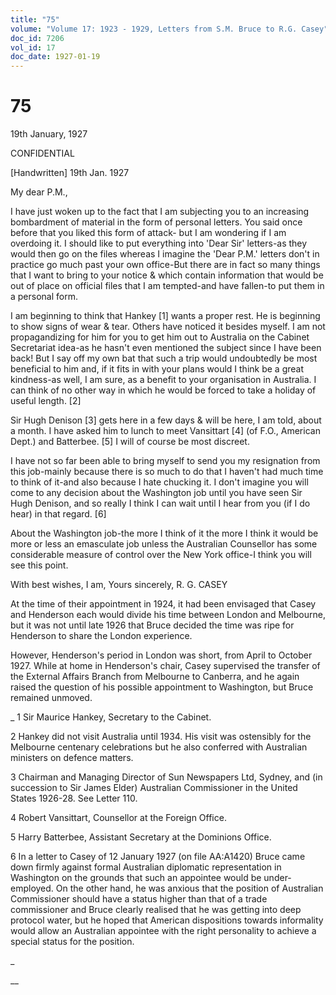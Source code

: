 ```yaml
---
title: "75"
volume: "Volume 17: 1923 - 1929, Letters from S.M. Bruce to R.G. Casey"
doc_id: 7206
vol_id: 17
doc_date: 1927-01-19
---
```


# 75

19th January, 1927

CONFIDENTIAL

[Handwritten] 19th Jan. 1927

My dear P.M.,

I have just woken up to the fact that I am subjecting you to an increasing bombardment of material in the form of personal letters. You said once before that you liked this form of attack- but I am wondering if I am overdoing it. I should like to put everything into 'Dear Sir' letters-as they would then go on the files whereas I imagine the 'Dear P.M.' letters don't in practice go much past your own office-But there are in fact so many things that I want to bring to your notice &amp; which contain information that would be out of place on official files that I am tempted-and have fallen-to put them in a personal form.

I am beginning to think that Hankey [1] wants a proper rest. He is beginning to show signs of wear &amp; tear. Others have noticed it besides myself. I am not propagandizing for him for you to get him out to Australia on the Cabinet Secretariat idea-as he hasn't even mentioned the subject since I have been back! But I say off my own bat that such a trip would undoubtedly be most beneficial to him and, if it fits in with your plans would I think be a great kindness-as well, I am sure, as a benefit to your organisation in Australia. I can think of no other way in which he would be forced to take a holiday of useful length. [2]

Sir Hugh Denison [3] gets here in a few days &amp; will be here, I am told, about a month. I have asked him to lunch to meet Vansittart [4] (of F.O., American Dept.) and Batterbee. [5] I will of course be most discreet.

I have not so far been able to bring myself to send you my resignation from this job-mainly because there is so much to do that I haven't had much time to think of it-and also because I hate chucking it. I don't imagine you will come to any decision about the Washington job until you have seen Sir Hugh Denison, and so really I think I can wait until I hear from you (if I do hear) in that regard. [6]

About the Washington job-the more I think of it the more I think it would be more or less an emasculate job unless the Australian Counsellor has some considerable measure of control over the New York office-I think you will see this point.

With best wishes, I am, Yours sincerely, R. G. CASEY

At the time of their appointment in 1924, it had been envisaged that Casey and Henderson each would divide his time between London and Melbourne, but it was not until late 1926 that Bruce decided the time was ripe for Henderson to share the London experience.

However, Henderson's period in London was short, from April to October 1927. While at home in Henderson's chair, Casey supervised the transfer of the External Affairs Branch from Melbourne to Canberra, and he again raised the question of his possible appointment to Washington, but Bruce remained unmoved.

_ 1 Sir Maurice Hankey, Secretary to the Cabinet.

2 Hankey did not visit Australia until 1934. His visit was ostensibly for the Melbourne centenary celebrations but he also conferred with Australian ministers on defence matters.

3 Chairman and Managing Director of Sun Newspapers Ltd, Sydney, and (in succession to Sir James Elder) Australian Commissioner in the United States 1926-28. See Letter 110.

4 Robert Vansittart, Counsellor at the Foreign Office.

5 Harry Batterbee, Assistant Secretary at the Dominions Office.

6 In a letter to Casey of 12 January 1927 (on file AA:A1420) Bruce came down firmly against formal Australian diplomatic representation in Washington on the grounds that such an appointee would be under-employed. On the other hand, he was anxious that the position of Australian Commissioner should have a status higher than that of a trade commissioner and Bruce clearly realised that he was getting into deep protocol water, but he hoped that American dispositions towards informality would allow an Australian appointee with the right personality to achieve a special status for the position.

_

__
